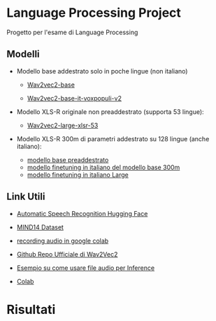 # Language Processing Project

Progetto per l'esame di Language Processing

## Modelli

- Modello base addestrato solo in poche lingue (non italiano)

  - [Wav2vec2-base](https://huggingface.co/facebook/wav2vec2-base)

  - [Wav2vec2-base-it-voxpopuli-v2](https://huggingface.co/facebook/wav2vec2-base-it-voxpopuli-v2)

- Modello XLS-R originale non preaddestrato (supporta 53 lingue):

  - [Wav2vec2-large-xlsr-53](https://huggingface.co/facebook/wav2vec2-large-xlsr-53)

- Modello XLS-R 300m di parametri addestrato su 128 lingue (anche italiano):

  - [modello base preaddestrato](https://huggingface.co/facebook/wav2vec2-xls-r-300m)
  - [modello finetuning in italiano del modello base 300m](https://huggingface.co/dbdmg/wav2vec2-xls-r-300m-italian)
  - [modello finetuning in italiano Large](https://huggingface.co/facebook/wav2vec2-large-xlsr-53-italian)

## Link Utili

- [Automatic Speech Recognition Hugging Face ](https://huggingface.co/docs/transformers/tasks/asr)

- [MIND14 Dataset](https://huggingface.co/datasets/PolyAI/minds14)

- [recording audio in google colab](https://gist.github.com/korakot/c21c3476c024ad6d56d5f48b0bca92be)

- [Github Repo Ufficiale di Wav2Vec2](https://github.com/huggingface/transformers/tree/main/examples/pytorch/speech-recognition)

- [Esempio su come usare file audio per Inference](https://huggingface.co/jonatasgrosman/wav2vec2-large-xlsr-53-english)

- [Colab](https://colab.research.google.com/drive/1mlu3WtDwkJp9hWuxhIaXO6LXBxfOBwfR?usp=sharing)

# Risultati
